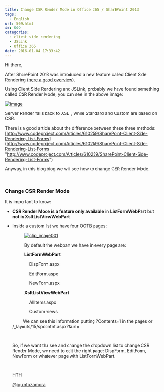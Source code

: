 ```yaml
---
title: Change CSR Render Mode in Office 365 / SharEPoint 2013
tags:
  - English
url: 509.html
id: 509
categories:
  - client side rendering
  - JSLink
  - Office 365
date: 2016-01-04 17:33:42
---
```


Hi there,

After SharePoint 2013 was introduced a new feature called Client Side Rendering ([here a good overview](http://www.codeproject.com/Articles/620110/SharePoint-Client-Side-Rendering-List-Views)). 

Using Client Side Rendering and JSLink, probably we have found something called CSR Render Mode, you can see in the above image:

[![image](https://blog.josequinto.com/wp-content/uploads/2016/01/image_thumb.png "image")](https://blog.josequinto.com/wp-content/uploads/2016/01/image.png)

Server Render falls back to XSLT, while Standard and Custom are based on CSR.

There is a good article about the difference between these three methods: [http://www.codeproject.com/Articles/610259/SharePoint-Client-Side-Rendering-List-Forms](http://www.codeproject.com/Articles/610259/SharePoint-Client-Side-Rendering-List-Forms "http://www.codeproject.com/Articles/610259/SharePoint-Client-Side-Rendering-List-Forms")

Anyway, in this blog blog we will see how to change CSR Render Mode.

&nbsp;

### Change CSR Render Mode

It is important to know:

- **CSR Render Mode **is a feature** only available** in **ListFormWebPart** but **not in XsltListViewWebPart**. 

- Inside a custom list we have four OOTB pages: <p>&nbsp;&nbsp;&nbsp;&nbsp;&nbsp;&nbsp;&nbsp;&nbsp;&nbsp; [![clip_image001](https://blog.josequinto.com/wp-content/uploads/2016/01/clip_image001_thumb.png "clip_image001")](https://blog.josequinto.com/wp-content/uploads/2016/01/clip_image001.png) <p>&nbsp;&nbsp;&nbsp;&nbsp;&nbsp;&nbsp;&nbsp;&nbsp;&nbsp; By default the webpart we have in every page are: <p>&nbsp;&nbsp;&nbsp;&nbsp;&nbsp;&nbsp;&nbsp;&nbsp;&nbsp; **ListFormWebPart** <p>&nbsp;&nbsp;&nbsp;&nbsp;&nbsp;&nbsp;&nbsp;&nbsp;&nbsp;&nbsp;&nbsp;&nbsp;&nbsp; DispForm.aspx <p>&nbsp;&nbsp;&nbsp;&nbsp;&nbsp;&nbsp;&nbsp;&nbsp;&nbsp;&nbsp;&nbsp;&nbsp;&nbsp; EditForm.aspx <p>&nbsp;&nbsp;&nbsp;&nbsp;&nbsp;&nbsp;&nbsp;&nbsp;&nbsp;&nbsp;&nbsp;&nbsp;&nbsp; NewForm.aspx <p>&nbsp;&nbsp;&nbsp;&nbsp;&nbsp;&nbsp;&nbsp;&nbsp;&nbsp; **XsltListViewWebPart** <p>&nbsp;&nbsp;&nbsp;&nbsp;&nbsp;&nbsp;&nbsp;&nbsp;&nbsp;&nbsp;&nbsp;&nbsp;&nbsp; AllItems.aspx <p>&nbsp;&nbsp;&nbsp;&nbsp;&nbsp;&nbsp;&nbsp;&nbsp;&nbsp;&nbsp;&nbsp;&nbsp;&nbsp; Custom views <p>&nbsp;&nbsp;&nbsp;&nbsp;&nbsp;&nbsp;&nbsp;&nbsp; We can see this information putting ?Contents=1 in the pages or&nbsp; /_layouts/15/spcontnt.aspx?&url=<page url> <p>&nbsp; <p>So, if we want tha see and change the dropdown list to change CSR Render Mode, we need to edit the right page: DispForm, EditForm, NewForm or whatever page with ListFormWebPart. <p>&nbsp; <p>HTH&nbsp; <p>[@jquintozamora](https://twitter.com/jquintozamora)